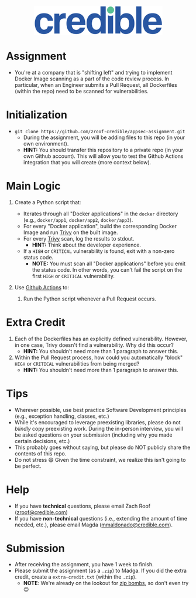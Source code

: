 <p align="center">
  <img src="images/credible.svg" width="350">
</p>

# Assignment
+ You're at a company that is "shifting left" and trying to implement Docker Image scanning as a part of the code review process. In particular, when an Engineer submits a Pull Request, all Dockerfiles (within the repo) need to be scanned for vulnerabilities.

# Initialization
+ `git clone https://github.com/zroof-credible/appsec-assignment.git`
    + During the assignment, you will be adding files to this repo (in your own environment).
    + **HINT:** You should transfer this repository to a private repo (in your own Github account).  This will allow you to test the Github Actions integration that you will create (more context below).

# Main Logic
1. Create a Python script that:
    + Iterates through all "Docker applications" in the `docker` directory (e.g., `docker/app1`, `docker/app2`, `docker/app3`).
    + For every "Docker application", build the corresponding Docker Image and run [Trivy](https://github.com/aquasecurity/trivy) on the built image.
    + For every [Trivy](https://github.com/aquasecurity/trivy) scan, log the results to stdout.
        + **HINT:** Think about the developer experience.
    + If a `HIGH` or `CRITICAL` vulnerability is found, exit with a non-zero status code.
        + **NOTE:** You must scan all "Docker applications" before you emit the status code.  In other words, you can't fail the script on the first `HIGH` or `CRITICAL` vulnerability.

2. Use [Github Actions](https://docs.github.com/en/actions) to:
    1. Run the Python script whenever a Pull Request occurs.

# Extra Credit
1. Each of the Dockerfiles has an explicitly defined vulnerability.  However, in one case, Trivy doesn't find a vulnerability.  Why did this occur?
    + **HINT:** You shouldn't need more than 1 paragraph to answer this.
2. Within the Pull Request process, how could you automatically "block" `HIGH` or `CRITICAL` vulnerabilities from being merged?
    + **HINT:** You shouldn't need more than 1 paragraph to answer this.


# Tips
+ Wherever possible, use best practice Software Development principles (e.g., exception handling, classes, etc.)
+ While it's encouraged to leverage preexisting libraries, please do not *blindly* copy preexisting work.  During the in-person interview, you will be asked questions on your submission (including why you made certain decisions, etc.)
+ This probably goes without saying, but please do NOT publicly share the contents of this repo.
+ Do not stress :smile:  Given the time constraint, we realize this isn't going to be perfect.

# Help
+ If you have **technical** questions, please email Zach Roof (zroof@credible.com)
+ If you have **non-technical** questions (i.e., extending the amount of time needed, etc.), please email Magda (mmaldonado@credible.com).

# Submission
+ After receiving the assignment, you have 1 week to finish.
+ Please submit the assignment (as a `.zip`) to Madga.  If you did the extra credit, create a `extra-credit.txt` (within the `.zip`).
    + **NOTE**: We're already on the lookout for [zip bombs](https://en.wikipedia.org/wiki/Zip_bomb), so don't even try :wink:
